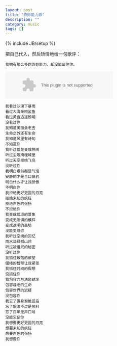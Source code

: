 ```yaml
---
layout: post
title: "奇妙能力歌"
description: ""
category: music
tags: []
---
```

{% include JB/setup %}

把自己代入，然后矫情地给一句歌评：  

	我拥有那么多的奇妙能力，却没能留住你。  


<embed src="http://music.163.com/style/swf/widget.swf?sid=29431066&type=2&auto=1&width=320&height=66" width="340" height="86"  allowNetworking="all"></embed>   

  
  
	我看过沙漠下暴雨
	看过大海亲吻鲨鱼
	看过黄昏追逐黎明
	没看过你
	我知道美丽会老去
	生命之外还有生命
	我知道风里有诗句
	不知道你
	我听过荒芜变成热闹
	听过尘埃掩埋城堡
	听过天空拒绝飞鸟
	没听过你
	我明白眼前都是气泡
	安静的才是苦口良药
	明白什么才让我骄傲
	不明白你
	我拒绝更好更圆的月亮
	拒绝未知的疯狂
	拒绝声色的张扬
	不拒绝你
	我变成荒凉的景象
	变成无所谓的模样
	变成透明的高墙
	没能变成你
	我听过空境的回忆
	雨水浇绿孤山岭
	听过被诅咒的秘密
	没听过你
	我抓住散落的欲望
	缱绻的馥郁让我紧张
	我抓住时间的假想
	没抓住你
	我包容六月清泉结冰
	包容暮老的生命
	包容世界的迟疑
	没包容你
	我忘了置身濒绝孤岛
	忘了眼泪不过是笑料
	忘了百年无声口号
	没能忘记你
	我想要更好更圆的月亮
	想要未知的疯狂
	想要声色的张扬
	我想要你	  
